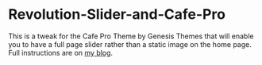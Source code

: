 # Revolution-Slider-and-Cafe-Pro

This is a tweak for the Cafe Pro Theme by Genesis Themes that will enable you to have a full page slider rather than a static image on the home page. Full instructions are on <a href="http://www.cameroneckelberry.com/2016/01/10/how-to-replace-the-main-background-image-with-revolution-slider-in-the-cafe-pro-theme-by-genesis/" target="_blank">my blog</a>.
